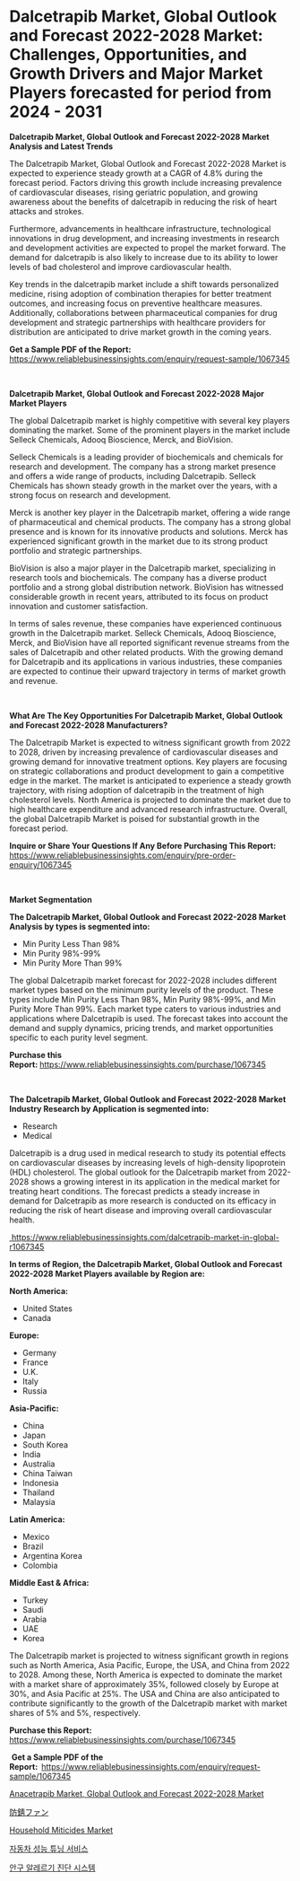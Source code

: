 <p><h1>Dalcetrapib Market, Global Outlook and Forecast 2022-2028 Market: Challenges, Opportunities, and Growth Drivers and Major Market Players forecasted for period from 2024 - 2031</h1></p><p><strong>Dalcetrapib Market, Global Outlook and Forecast 2022-2028 Market Analysis and Latest Trends</strong></p>
<p><p>The Dalcetrapib Market, Global Outlook and Forecast 2022-2028 Market is expected to experience steady growth at a CAGR of 4.8% during the forecast period. Factors driving this growth include increasing prevalence of cardiovascular diseases, rising geriatric population, and growing awareness about the benefits of dalcetrapib in reducing the risk of heart attacks and strokes.</p><p>Furthermore, advancements in healthcare infrastructure, technological innovations in drug development, and increasing investments in research and development activities are expected to propel the market forward. The demand for dalcetrapib is also likely to increase due to its ability to lower levels of bad cholesterol and improve cardiovascular health.</p><p>Key trends in the dalcetrapib market include a shift towards personalized medicine, rising adoption of combination therapies for better treatment outcomes, and increasing focus on preventive healthcare measures. Additionally, collaborations between pharmaceutical companies for drug development and strategic partnerships with healthcare providers for distribution are anticipated to drive market growth in the coming years.</p></p>
<p><strong>Get a Sample PDF of the Report:&nbsp;</strong> <a href="https://www.reliablebusinessinsights.com/enquiry/request-sample/1067345">https://www.reliablebusinessinsights.com/enquiry/request-sample/1067345</a></p>
<p>&nbsp;</p>
<p><strong>Dalcetrapib Market, Global Outlook and Forecast 2022-2028 Major Market Players</strong></p>
<p><p>The global Dalcetrapib market is highly competitive with several key players dominating the market. Some of the prominent players in the market include Selleck Chemicals, Adooq Bioscience, Merck, and BioVision.</p><p>Selleck Chemicals is a leading provider of biochemicals and chemicals for research and development. The company has a strong market presence and offers a wide range of products, including Dalcetrapib. Selleck Chemicals has shown steady growth in the market over the years, with a strong focus on research and development.</p><p>Merck is another key player in the Dalcetrapib market, offering a wide range of pharmaceutical and chemical products. The company has a strong global presence and is known for its innovative products and solutions. Merck has experienced significant growth in the market due to its strong product portfolio and strategic partnerships.</p><p>BioVision is also a major player in the Dalcetrapib market, specializing in research tools and biochemicals. The company has a diverse product portfolio and a strong global distribution network. BioVision has witnessed considerable growth in recent years, attributed to its focus on product innovation and customer satisfaction.</p><p>In terms of sales revenue, these companies have experienced continuous growth in the Dalcetrapib market. Selleck Chemicals, Adooq Bioscience, Merck, and BioVision have all reported significant revenue streams from the sales of Dalcetrapib and other related products. With the growing demand for Dalcetrapib and its applications in various industries, these companies are expected to continue their upward trajectory in terms of market growth and revenue.</p></p>
<p>&nbsp;</p>
<p><strong>What Are The Key Opportunities For Dalcetrapib Market, Global Outlook and Forecast 2022-2028 Manufacturers?</strong></p>
<p><p>The Dalcetrapib Market is expected to witness significant growth from 2022 to 2028, driven by increasing prevalence of cardiovascular diseases and growing demand for innovative treatment options. Key players are focusing on strategic collaborations and product development to gain a competitive edge in the market. The market is anticipated to experience a steady growth trajectory, with rising adoption of dalcetrapib in the treatment of high cholesterol levels. North America is projected to dominate the market due to high healthcare expenditure and advanced research infrastructure. Overall, the global Dalcetrapib Market is poised for substantial growth in the forecast period.</p></p>
<p><strong>Inquire or Share Your Questions If Any Before Purchasing This Report:</strong> <a href="https://www.reliablebusinessinsights.com/enquiry/pre-order-enquiry/1067345">https://www.reliablebusinessinsights.com/enquiry/pre-order-enquiry/1067345</a></p>
<p>&nbsp;</p>
<p><strong>Market Segmentation</strong></p>
<p><strong>The Dalcetrapib Market, Global Outlook and Forecast 2022-2028 Market Analysis by types is segmented into:</strong></p>
<p><ul><li>Min Purity Less Than 98%</li><li>Min Purity 98%-99%</li><li>Min Purity More Than 99%</li></ul></p>
<p><p>The global Dalcetrapib market forecast for 2022-2028 includes different market types based on the minimum purity levels of the product. These types include Min Purity Less Than 98%, Min Purity 98%-99%, and Min Purity More Than 99%. Each market type caters to various industries and applications where Dalcetrapib is used. The forecast takes into account the demand and supply dynamics, pricing trends, and market opportunities specific to each purity level segment.</p></p>
<p><strong>Purchase this Report:&nbsp;</strong><a href="https://www.reliablebusinessinsights.com/purchase/1067345">https://www.reliablebusinessinsights.com/purchase/1067345</a></p>
<p>&nbsp;</p>
<p><strong>The Dalcetrapib Market, Global Outlook and Forecast 2022-2028 Market Industry Research by Application is segmented into:</strong></p>
<p><ul><li>Research</li><li>Medical</li></ul></p>
<p><p>Dalcetrapib is a drug used in medical research to study its potential effects on cardiovascular diseases by increasing levels of high-density lipoprotein (HDL) cholesterol. The global outlook for the Dalcetrapib market from 2022-2028 shows a growing interest in its application in the medical market for treating heart conditions. The forecast predicts a steady increase in demand for Dalcetrapib as more research is conducted on its efficacy in reducing the risk of heart disease and improving overall cardiovascular health.</p></p>
<p><a href="https://www.reliablebusinessinsights.com/dalcetrapib-market-in-global-r1067345">&nbsp;https://www.reliablebusinessinsights.com/dalcetrapib-market-in-global-r1067345</a></p>
<p><strong>In terms of Region, the Dalcetrapib Market, Global Outlook and Forecast 2022-2028 Market Players available by Region are:</strong></p>
<p>
    <p> <strong> North America: </strong>
        <ul>
            <li>United States</li>
            <li>Canada</li>
        </ul>
        </p> 
    <p> <strong> Europe: </strong>
        <ul>
            <li>Germany</li>
            <li>France</li>
            <li>U.K.</li>
            <li>Italy</li>
            <li>Russia</li>
        </ul>
        </p> 
    <p> <strong> Asia-Pacific: </strong>
        <ul>
            <li>China</li>
            <li>Japan</li>
            <li>South Korea</li>
            <li>India</li>
            <li>Australia</li>
            <li>China Taiwan</li>
            <li>Indonesia</li>
            <li>Thailand</li>
            <li>Malaysia</li>
        </ul>
        </p> 
    <p> <strong> Latin America: </strong>
        <ul>
            <li>Mexico</li>
            <li>Brazil</li>
            <li>Argentina Korea</li>
            <li>Colombia</li>
        </ul>
        </p> 
    <p> <strong> Middle East & Africa: </strong>
        <ul>
            <li>Turkey</li>
            <li>Saudi</li>
            <li>Arabia</li>
            <li>UAE</li>
            <li>Korea</li>
        </ul>
    </p>
    </p>
<p><p>The Dalcetrapib market is projected to witness significant growth in regions such as North America, Asia Pacific, Europe, the USA, and China from 2022 to 2028. Among these, North America is expected to dominate the market with a market share of approximately 35%, followed closely by Europe at 30%, and Asia Pacific at 25%. The USA and China are also anticipated to contribute significantly to the growth of the Dalcetrapib market with market shares of 5% and 5%, respectively.</p></p>
<p><strong>Purchase this Report: </strong><a href="https://www.reliablebusinessinsights.com/purchase/1067345">https://www.reliablebusinessinsights.com/purchase/1067345</a></p>
<p>&nbsp;<strong>Get a Sample PDF of the Report:&nbsp;&nbsp;</strong><a href="https://www.reliablebusinessinsights.com/enquiry/request-sample/1067345">https://www.reliablebusinessinsights.com/enquiry/request-sample/1067345</a></p>
<p><strong></strong></p>
<p><p><a href="https://github.com/MyrticeDare2023/Market-Research-Report-List-1/blob/main/anacetrapib-market-global-outlook-and-forecast-2022-2028-market.md">Anacetrapib Market, Global Outlook and Forecast 2022-2028 Market</a></p><p><a href="https://github.com/laurenreichert/Market-Research-Report-List-1/blob/main/114182286607.md">防錆ファン</a></p><p><a href="https://issuu.com/reportprime-2/docs/household-miticides-market-size-2030.pptx">Household Miticides Market</a></p><p><a href="https://medium.com/@ikeschumm04/2024%EB%85%84%EB%B6%80%ED%84%B0-2031%EB%85%84%EA%B9%8C%EC%A7%80%EC%9D%98-%EA%B8%B0%EA%B0%84%EC%9D%84-%EB%8C%80%EC%83%81%EC%9C%BC%EB%A1%9C-%ED%95%9C-%EC%9E%90%EB%8F%99%EC%B0%A8-%EC%84%B1%EB%8A%A5-%ED%8A%9C%EB%8B%9D-%EC%84%9C%EB%B9%84%EC%8A%A4-%EC%8B%9C%EC%9E%A5-%EB%B6%84%EC%84%9D-%EB%B0%8F-%EA%B7%9C%EB%AA%A8-%EC%98%88%EC%B8%A1-ca369d96a980">자동차 성능 튜닝 서비스</a></p><p><a href="https://medium.com/@ukaszduda1/%EC%95%88%EA%B5%AC-%EC%95%8C%EB%A0%88%EB%A5%B4%EA%B8%B0-%EC%A7%84%EB%8B%A8-%EC%8B%9C%EC%8A%A4%ED%85%9C-%EC%8B%9C%EC%9E%A5-%EB%B6%84%EC%84%9D-cagr-%EC%8B%9C%EC%9E%A5-%EC%84%B8%EB%B6%84%ED%99%94-%EB%B0%8F-%EC%84%B8%EA%B3%84-%EC%82%B0%EC%97%85-%EA%B0%9C%EC%9A%94-2d0ed45a2a4e">안구 알레르기 진단 시스템</a></p></p>
